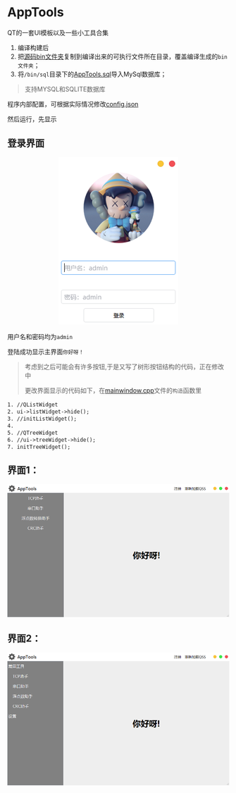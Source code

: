 # AppTools
QT的一套UI模板以及一些小工具合集

1. 编译构建后
2. 把[源码bin文件夹](AppTools/bin)复制到编译出来的可执行文件所在目录，覆盖编译生成的`bin文件夹`；
3. 将`/bin/sql`目录下的[AppTools.sql](AppTools/bin/sql/AppTools.sql)导入MySql数据库；
> 支持MYSQL和SQLITE数据库

程序内部配置，可根据实际情况修改[config.json](AppTools/bin/cfg/config.json)

然后运行，先显示

## 登录界面 ##

<div align=center><img src="AppTools/pic/Login.png"></div>


用户名和密码均为`admin`

登陆成功显示主界面`你好呀！`

> 考虑到之后可能会有许多按钮,于是又写了树形按钮结构的代码，正在修改中
> 
> 更改界面显示的代码如下，在[mainwindow.cpp](AppTools/ui/mainwindow.cpp)文件的`构造`函数里

    1. //QListWidget
    2. ui->listWidget->hide();
    3. //initListWidget();
    4. 
    5. //QTreeWidget
    6. //ui->treeWidget->hide();
    7. initTreeWidget();

## 界面1： ##
<div align=center><img src="AppTools/pic/AppTools_1.png"></div>


## 界面2： ##
<div align=center><img src="AppTools/pic/AppTools_2.png"></div>